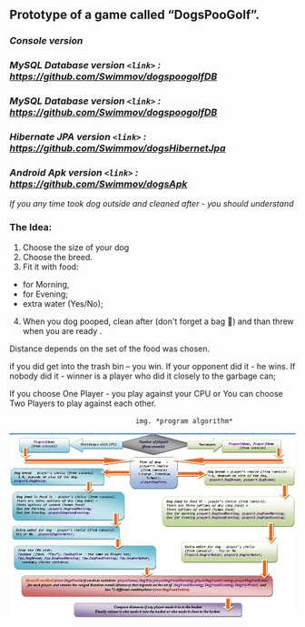 ## Prototype of a game called “DogsPooGolf”.
### *Console version*
### *MySQL Database version `<link>` : <https://github.com/Swimmov/dogspoogolfDB>*
### *MySQL Database version `<link>` : <https://github.com/Swimmov/dogspoogolfDB>*
### *Hibernate JPA version `<link>` : <https://github.com/Swimmov/dogsHibernetJpa>*
### *Android Apk version `<link>` : <https://github.com/Swimmov/dogsApk>*

*If you any time took dog outside and cleaned after - you should understand*
### The Idea: 
1. Choose the size of your dog 
2. Choose the breed.
3. Fit it with food: 
- for Morning, 
- for Evening;
- extra water (Yes/No); 
4. When you dog pooped, clean after (don't forget a bag ) and than threw when you are ready .

Distance depends on the set of the food was chosen.

if you did get into the trash bin – you win. 
If your opponent did it - he wins. 
If nobody did it - winner is a player who did it closely to the garbage can;

If you choose One Player - you play against your CPU or
You can choose Two Players to play against each other.


                                   img. *program algorithm*

![Dog_Algorithm](https://github.com/Swimmov/swimmov.github.io/blob/master/images/Dog_Algorithm.jpg?raw=true)
